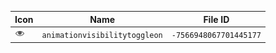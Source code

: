 | Icon | Name | File ID |
| ---  | ---  | ---     |
| ![](animationvisibilitytoggleon.png) | `animationvisibilitytoggleon` | `-7566948067701445177` |
